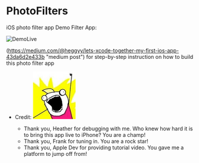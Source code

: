 # PhotoFilters
iOS photo filter app
Demo Filter App: 

![DemoLive](Asset/filterApp.gif "Filter App Screenshot")

(https://medium.com/@heggyy/lets-xcode-together-my-first-ios-app-43da6d2e433b "medium post") for step-by-step instruction on how to build this photo filter app

- Credit: ![awesome](Asset/all_the_things.jpg "Logo awesome")

  * Thank you, Heather for debugging with me.  Who knew how hard it is to bring this app live to iPhone?  You are a champ!
  * Thank you, Frank for tuning in.  You are a rock star!
  * Thank you, Apple Dev for providing tutorial video.  You gave me a platform to jump off from! 

